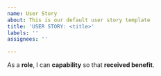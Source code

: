```yaml
---
name: User Story
about: This is our default user story template
title: 'USER STORY: <title>'
labels: ''
assignees: ''

---
```


As a **role**, I can **capability** so that **received benefit**.
